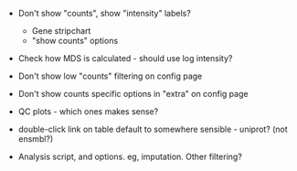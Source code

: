 
* Don't show "counts", show "intensity" labels?
    * Gene stripchart
    * "show counts" options
* Check how MDS is calculated - should use log intensity?
* Don't show low "counts" filtering on config page
* Don't show counts specific options in "extra" on config page
* QC plots - which ones makes sense?
* double-click link on table default to somewhere sensible - uniprot? (not ensmbl?)


* Analysis script, and options.  eg, imputation.  Other filtering?

